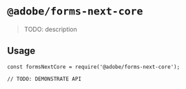 # `@adobe/forms-next-core`

> TODO: description

## Usage

```
const formsNextCore = require('@adobe/forms-next-core');

// TODO: DEMONSTRATE API
```
